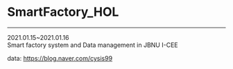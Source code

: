 # SmartFactory_HOL
------------------

2021.01.15~2021.01.16 <br>
Smart factory system and Data management in JBNU I-CEE <br>

data: https://blog.naver.com/cysis99 <br>
